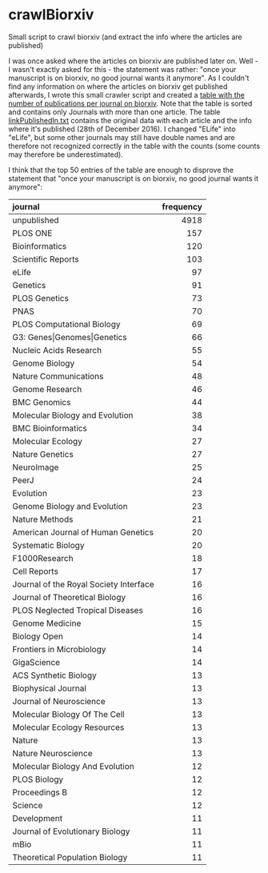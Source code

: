 # crawlBiorxiv
Small script to crawl biorxiv (and extract the info where the articles are published)

I was once asked where the articles on biorxiv are published later on. Well - I wasn't exactly asked for this - the statement was rather: "once your manuscript is on biorxiv, no good journal wants it anymore". As I couldn't find any information on where the articles on biorxiv get published afterwards, I wrote this small crawler script and created a [table with the number of publications per journal on biorxiv](journalCounts.csv). Note that the table is sorted and contains only Journals with more than one article. The table [linkPublishedIn.txt](linkPublishedIn.txt) contains the original data with each article and the info where it's published (28th of December 2016). I changed "ELife" into "eLife", but some other journals may still have double names and are therefore not recognized correctly in the table with the counts (some counts may therefore be underestimated).

I think that the top 50 entries of the table are enough to disprove the statement that "once your manuscript is on biorxiv, no good journal wants it anymore":

| journal                                | frequency |
|:---------------------------------------|----------:|
| unpublished                            | 4918      |
| PLOS ONE                               | 157       |
| Bioinformatics                         | 120       |
| Scientific Reports                     | 103       |
| eLife                                  | 97        |
| Genetics                               | 91        |
| PLOS Genetics                          | 73        |
| PNAS                                   | 70        |
| PLOS Computational Biology             | 69        |
| G3: Genes\|Genomes\|Genetics             | 66        |
| Nucleic Acids Research                 | 55        |
| Genome Biology                         | 54        |
| Nature Communications                  | 48        |
| Genome Research                        | 46        |
| BMC Genomics                           | 44        |
| Molecular Biology and Evolution        | 38        |
| BMC Bioinformatics                     | 34        |
| Molecular Ecology                      | 27        |
| Nature Genetics                        | 27        |
| NeuroImage                             | 25        |
| PeerJ                                  | 24        |
| Evolution                              | 23        |
| Genome Biology and Evolution           | 23        |
| Nature Methods                         | 21        |
| American Journal of Human Genetics     | 20        |
| Systematic Biology                     | 20        |
| F1000Research                          | 18        |
| Cell Reports                           | 17        |
| Journal of the Royal Society Interface | 16        |
| Journal of Theoretical Biology         | 16        |
| PLOS Neglected Tropical Diseases       | 16        |
| Genome Medicine                        | 15        |
| Biology Open                           | 14        |
| Frontiers in Microbiology              | 14        |
| GigaScience                            | 14        |
| ACS Synthetic Biology                  | 13        |
| Biophysical Journal                    | 13        |
| Journal of Neuroscience                | 13        |
| Molecular Biology Of The Cell          | 13        |
| Molecular Ecology Resources            | 13        |
| Nature                                 | 13        |
| Nature Neuroscience                    | 13        |
| Molecular Biology And Evolution        | 12        |
| PLOS Biology                           | 12        |
| Proceedings B                          | 12        |
| Science                                | 12        |
| Development                            | 11        |
| Journal of Evolutionary Biology        | 11        |
| mBio                                   | 11        |
| Theoretical Population Biology         | 11        |
